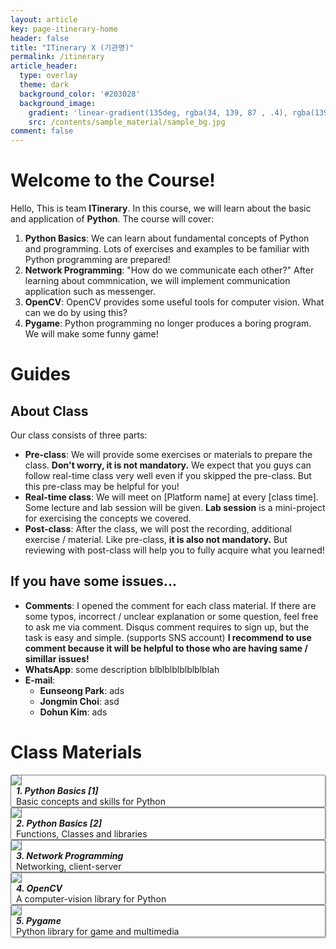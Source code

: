 ```yaml
---
layout: article
key: page-itinerary-home
header: false
title: "ITinerary X (기관명)"
permalink: /itinerary
article_header:
  type: overlay
  theme: dark
  background_color: '#203028'
  background_image:
    gradient: 'linear-gradient(135deg, rgba(34, 139, 87 , .4), rgba(139, 34, 139, .4))'
    src: /contents/sample_material/sample_bg.jpg
comment: false
---
```



<style>
  .swiper-demo {
    height: 150px;
  }
  .swiper-demo .swiper__slide {
    display: flex;
    align-items: center;
    justify-content: center;
    font-size: 1rem;
    color: #fff;
  }
  .swiper-demo .swiper__slide:nth-child(even) {
    background-color: #ff69b4;
  }
  .swiper-demo .swiper__slide:nth-child(odd) {
    background-color: #2593fc;
  }
  .swiper-demo--dark .swiper__slide:nth-child(even) {
    background-color: #312;
  }
  .swiper-demo--dark .swiper__slide:nth-child(odd) {
    background-color: #123;
  }
  .swiper-demo--image .swiper__slide:nth-child(n) {
    background-color: #000;
  }

  /* DON'T USE JS TO THIS!! */
  #grid_for_list{
    box-shadow: 1px 1px 1px 1px #ccc;  
    border: 1px solid gray;
    border-radius: 3px;
    cursor: pointer;

    transform: scale(1);
    -webkit-transform: scale(1);
    -moz-transform: scale(1);
    -ms-transform: scale(1);
    -o-transform: scale(1);
    transition: all 0.1s ease-in-out;
  }

  #grid_for_list:hover {
    transform: scale(1.0125);
    -webkit-transform: scale(1.0125);
    -moz-transform: scale(1.0125);
    -ms-transform: scale(1.0125);
    -o-transform: scale(1.0125);
  }

  #cell_for_list{
    padding: 2px 2px 2px 2px;
  }
  #h_for_list{
    margin: 0 0 0 0.5rem;
  }
  #p_for_list{
    margin: 0 0 0 0.5rem;
  }
  div.cell img{
    border-right: 1px solid gray;
  }
</style>

# Welcome to the Course!
Hello, This is team **ITinerary**. In this course, we will learn about the basic and application of **Python**. The course will cover:

1. **Python Basics**: We can learn about fundamental concepts of Python and programming. Lots of exercises and examples to be familiar with Python programming are prepared!
2. **Network Programming**: "How do we communicate each other?" After learning about commnication, we will implement communication application such as messenger.
3. **OpenCV**: OpenCV provides some useful tools for computer vision. What can we do by using this?
4. **Pygame**: Python programming no longer produces a boring program. We will make some funny game!

# Guides
## About Class
Our class consists of three parts:

- **Pre-class**: We will provide some exercises or materials to prepare the class. **Don't worry, it is not mandatory.** We expect that you guys can follow real-time class very well even if you skipped the pre-class. But this pre-class may be helpful for you!
- **Real-time class**: We will meet on [Platform name] at every [class time]. Some lecture and lab session will be given. **Lab session** is a mini-project for exercising the concepts we covered. 
- **Post-class**: After the class, we will post the recording, additional exercise / material. Like pre-class, **it is also not mandatory.** But reviewing with post-class will help you to fully acquire what you learned!

## If you have some issues...

- **Comments**: I opened the comment for each class material. If there are some typos, incorrect / unclear explanation or some question, feel free to ask me via comment. Disqus comment requires to sign up, but the task is easy and simple. (supports SNS account) **I recommend to use comment because it will be helpful to those who are having same / simillar issues!**
- **WhatsApp**: some description blblblblblblblblah
- **E-mail**: 
  - **Eunseong Park**: ads
  - **Jongmin Choi**: asd
  - **Dohun Kim**: ads

# Class Materials
<div class="grid scale" id="grid_for_list" onclick="location.href='/itinerary/posts/sample';">
  <div class="cell cell--2"><img src="/contents/sample_material/pylogo.png"></div>
  <div class="cell cell--auto">
    <h5 id="h_for_list">1. Python Basics [1]</h5>
    <p id="p_for_list">Basic concepts and skills for Python</p>
  </div>
</div>

<div class="grid" id="grid_for_list" onclick="location.href='/itinerary/posts/sample';">
  <div class="cell cell--2"><img src="/contents/sample_material/pylogo.png"></div>
  <div class="cell cell--auto">
    <h5 id="h_for_list">2. Python Basics [2] </h5>
    <p id="p_for_list">Functions, Classes and libraries</p>
  </div>
</div>

<div class="grid" id="grid_for_list" onclick="location.href='/itinerary/posts/sample';">
  <div class="cell cell--2"><img src="/contents/2020_ITinerary/assets/imgs/Ego_network.png"></div>
  <div class="cell cell--auto">
    <h5 id="h_for_list">3. Network Programming</h5>
    <p id="p_for_list">Networking, client-server</p>
  </div>
</div>


<div class="grid" id="grid_for_list" onclick="location.href='/itinerary/posts/sample';">
  <div class="cell cell--2"><img src="/contents/2020_ITinerary/assets/imgs/opencv.png"></div>
  <div class="cell cell--auto">
    <h5 id="h_for_list">4. OpenCV</h5>
    <p id="p_for_list">A computer-vision library for Python</p>
  </div>
</div>

<div class="grid" id="grid_for_list" onclick="location.href='/itinerary/posts/sample';">
  <div class="cell cell--2"><img src="/contents/2020_ITinerary/assets/imgs/pygame.png"></div>
  <div class="cell cell--auto">
    <h5 id="h_for_list">5. Pygame</h5>
    <p id="p_for_list">Python library for game and multimedia</p>
  </div>
</div>
